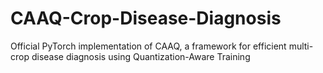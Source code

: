 # CAAQ-Crop-Disease-Diagnosis
Official PyTorch implementation of CAAQ, a framework for efficient multi-crop disease diagnosis using Quantization-Aware Training
